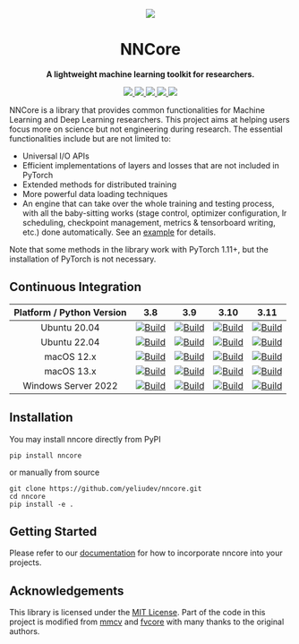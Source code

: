 <p align="center">
  <img src="https://raw.githubusercontent.com/yeliudev/nncore/main/.github/logo.svg">
</p>

<h1 align="center">NNCore</h1>

<p align="center">
  <strong>A lightweight machine learning toolkit for researchers.</strong>
</p>

<p align="center">
  <a href="https://pypi.org/project/nncore">
    <img src="https://badgen.net/pypi/v/nncore?label=PyPI&cache=300">
  </a>
  <a href="https://pypistats.org/packages/nncore">
    <img src="https://badgen.net/pypi/dm/nncore?label=Downloads&color=cyan&cache=300">
  </a>
  <a href="https://github.com/yeliudev/nncore/blob/main/LICENSE">
    <img src="https://badgen.net/github/license/yeliudev/nncore?label=License&cache=300">
  </a>
  <a href="https://coveralls.io/github/yeliudev/nncore?branch=main">
    <img src="https://badgen.net/coveralls/c/github/yeliudev/nncore/main?label=Coverage&cache=300">
  </a>
  <a href="https://www.codacy.com/gh/yeliudev/nncore/dashboard?utm_source=github.com&amp;utm_medium=referral&amp;utm_content=yeliudev/nncore&amp;utm_campaign=Badge_Grade">
    <img src="https://badgen.net/codacy/grade/93d963e3247e43eb86d282cffacf0125?label=Code%20Quality&cache=300">
  </a>
</p>

NNCore is a library that provides common functionalities for Machine Learning and Deep Learning researchers. This project aims at helping users focus more on science but not engineering during research. The essential functionalities include but are not limited to:

- Universal I/O APIs
- Efficient implementations of layers and losses that are not included in PyTorch
- Extended methods for distributed training
- More powerful data loading techniques
- An engine that can take over the whole training and testing process, with all the baby-sitting works (stage control, optimizer configuration, lr scheduling, checkpoint management, metrics & tensorboard writing, etc.) done automatically. See an [example](https://github.com/yeliudev/nncore/blob/main/examples/mnist.py) for details.

Note that some methods in the library work with PyTorch 1.11+, but the installation of PyTorch is not necessary.

## Continuous Integration

| Platform / Python Version | 3.8 | 3.9 | 3.10 | 3.11 |
| :-: | :-: | :-: | :-: | :-: |
| Ubuntu 20.04 | [![Build](https://badgen.net/runkit/yeliudev/nncore-badge/0?icon=github&cache=300)][link] | [![Build](https://badgen.net/runkit/yeliudev/nncore-badge/1?icon=github&cache=300)][link] | [![Build](https://badgen.net/runkit/yeliudev/nncore-badge/2?icon=github&cache=300)][link] | [![Build](https://badgen.net/runkit/yeliudev/nncore-badge/3?icon=github&cache=300)][link] |
| Ubuntu 22.04 | [![Build](https://badgen.net/runkit/yeliudev/nncore-badge/4?icon=github&cache=300)][link] | [![Build](https://badgen.net/runkit/yeliudev/nncore-badge/5?icon=github&cache=300)][link] | [![Build](https://badgen.net/runkit/yeliudev/nncore-badge/6?icon=github&cache=300)][link] | [![Build](https://badgen.net/runkit/yeliudev/nncore-badge/7?icon=github&cache=300)][link] |
| macOS 12.x | [![Build](https://badgen.net/runkit/yeliudev/nncore-badge/8?icon=github&cache=300)][link] | [![Build](https://badgen.net/runkit/yeliudev/nncore-badge/9?icon=github&cache=300)][link] | [![Build](https://badgen.net/runkit/yeliudev/nncore-badge/10?icon=github&cache=300)][link] | [![Build](https://badgen.net/runkit/yeliudev/nncore-badge/11?icon=github&cache=300)][link] |
| macOS 13.x | [![Build](https://badgen.net/runkit/yeliudev/nncore-badge/12?icon=github&cache=300)][link] | [![Build](https://badgen.net/runkit/yeliudev/nncore-badge/13?icon=github&cache=300)][link] | [![Build](https://badgen.net/runkit/yeliudev/nncore-badge/14?icon=github&cache=300)][link] | [![Build](https://badgen.net/runkit/yeliudev/nncore-badge/15?icon=github&cache=300)][link] |
| Windows Server 2022 | [![Build](https://badgen.net/runkit/yeliudev/nncore-badge/16?icon=github&cache=300)][link] | [![Build](https://badgen.net/runkit/yeliudev/nncore-badge/17?icon=github&cache=300)][link] | [![Build](https://badgen.net/runkit/yeliudev/nncore-badge/18?icon=github&cache=300)][link] | [![Build](https://badgen.net/runkit/yeliudev/nncore-badge/19?icon=github&cache=300)][link] |

## Installation

You may install nncore directly from PyPI

```
pip install nncore
```

or manually from source

```
git clone https://github.com/yeliudev/nncore.git
cd nncore
pip install -e .
```

## Getting Started

Please refer to our [documentation](https://nncore.readthedocs.io/) for how to incorporate nncore into your projects.

## Acknowledgements

This library is licensed under the [MIT License](https://github.com/yeliudev/nncore/blob/main/LICENSE). Part of the code in this project is modified from [mmcv](https://github.com/open-mmlab/mmcv) and [fvcore](https://github.com/facebookresearch/fvcore) with many thanks to the original authors.

[link]: https://github.com/yeliudev/nncore/actions/workflows/build.yml
